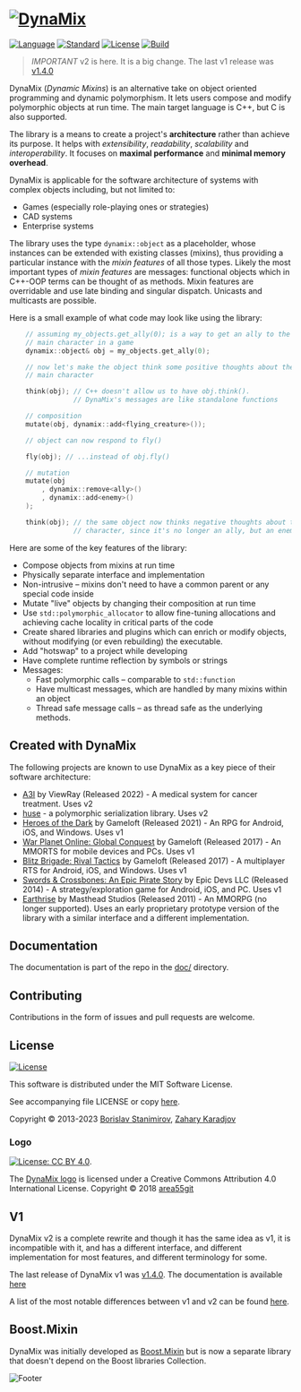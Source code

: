 # [![DynaMix](https://s22.postimg.cc/u1sqhb7jl/README.jpg)](https://ibob.github.io/dynamix/)

[![Language](https://img.shields.io/badge/language-C++-blue.svg)](https://isocpp.org/) [![Standard](https://img.shields.io/badge/C%2B%2B-17-blue.svg)](https://en.wikipedia.org/wiki/C%2B%2B#Standardization) [![License](https://img.shields.io/badge/license-MIT-blue.svg)](https://opensource.org/licenses/MIT) [![Build](https://github.com/iboB/dynamix/actions/workflows/unit-test.yml/badge.svg)](https://github.com/iboB/dynamix/actions/workflows/unit-test.yml)

> *IMPORTANT* v2 is here. It is a big change. The last v1 release was [v1.4.0](https://github.com/iboB/dynamix/releases/tag/v1.4.0)

DynaMix (*Dynamic Mixins*) is an alternative take on object oriented programming and dynamic polymorphism. It lets users compose and modify polymorphic objects at run time. The main target language is C++, but C is also supported.

The library is a means to create a project's **architecture** rather than achieve its purpose. It helps with *extensibility*, *readability*, *scalability* and *interoperability*. It focuses on **maximal performance** and **minimal memory overhead**.

DynaMix is applicable for the software architecture of systems with complex objects including, but not limited to:

* Games (especially role-playing ones or strategies)
* CAD systems
* Enterprise systems

The library uses the type `dynamix::object` as a placeholder, whose instances can be extended with existing classes (mixins), thus providing a particular instance with the *mixin features* of all those types. Likely the most important types of *mixin features* are messages: functional objects which in C++-OOP terms can be thought of as methods. Mixin features are overridable and use late binding and singular dispatch. Unicasts and multicasts are possible.

Here is a small example of what code may look like using the library:

```c++
    // assuming my_objects.get_ally(0); is a way to get an ally to the
    // main character in a game
    dynamix::object& obj = my_objects.get_ally(0);

    // now let's make the object think some positive thoughts about the
    // main character

    think(obj); // C++ doesn't allow us to have obj.think().
                // DynaMix's messages are like standalone functions

    // composition
    mutate(obj, dynamix::add<flying_creature>());

    // object can now respond to fly()

    fly(obj); // ...instead of obj.fly()

    // mutation
    mutate(obj
        , dynamix::remove<ally>()
        , dynamix::add<enemy>()
    );

    think(obj); // the same object now thinks negative thoughts about the main
                // character, since it's no longer an ally, but an enemy
```

Here are some of the key features of the library:

* Compose objects from mixins at run time
* Physically separate interface and implementation
* Non-intrusive &ndash; mixins don't need to have a common parent or any special code inside
* Mutate "live" objects by changing their composition at run time
* Use `std::polymorphic_allocator` to allow fine-tuning allocations and achieving cache locality in critical parts of the code
* Create shared libraries and plugins which can enrich or modify objects, without modifying (or even rebuilding) the executable.
* Add "hotswap" to a project while developing
* Have complete runtime reflection by symbols or strings
* Messages:
    * Fast polymorphic calls &ndash; comparable to `std::function`
    * Have multicast messages, which are handled by many mixins within an object
    * Thread safe message calls &ndash; as thread safe as the underlying methods.

## Created with DynaMix

The following projects are known to use DynaMix as a key piece of their software architecture:

* [A3I](https://ibob.bg/blog/2022/01/25/what-we-do-at-viewray/) by ViewRay (Released 2022) - A medical system for cancer treatment. Uses v2
* [huse](https://github.com/iboB/huse) - a polymorphic serialization library. Uses v2
* [Heroes of the Dark](https://www.gameloft.com/game/heroes-of-the-dark) by Gameloft (Released 2021) - An RPG for Android, iOS, and Windows. Uses v1
* [War Planet Online: Global Conquest](http://warplanetonline.com/) by Gameloft (Released 2017) - An MMORTS for mobile devices and PCs. Uses v1
* [Blitz Brigade: Rival Tactics](http://www.rival-tactics.com/) by Gameloft (Released 2017) - A multiplayer RTS for Android, iOS, and Windows. Uses v1
* [Swords & Crossbones: An Epic Pirate Story](http://store.steampowered.com/app/383720/Swords__Crossbones_An_Epic_Pirate_Story/) by Epic Devs LLC (Released 2014) - A strategy/exploration game for Android, iOS, and PC. Uses v1
* [Earthrise](https://web.archive.org/web/20160730224855/http://play-earthrise.com/) by Masthead Studios (Released 2011) - An MMORPG (no longer supported). Uses an early proprietary prototype version of the library with a similar interface and a different implementation.

## Documentation

The documentation is part of the repo in the [doc/](doc/README.md) directory.

## Contributing

Contributions in the form of issues and pull requests are welcome.

## License

[![License](https://img.shields.io/badge/license-MIT-blue.svg)](https://opensource.org/licenses/MIT)

This software is distributed under the MIT Software License.

See accompanying file LICENSE or copy [here](https://opensource.org/licenses/MIT).

Copyright &copy; 2013-2023 [Borislav Stanimirov](http://github.com/iboB), [Zahary Karadjov](http://github.com/zah)

### Logo

[![License: CC BY 4.0](https://licensebuttons.net/l/by/4.0/80x15.png)](https://creativecommons.org/licenses/by/4.0/).

The [DynaMix logo](https://github.com/iboB/dynamix/tree/master/doc/logos) is licensed under a Creative Commons Attribution 4.0 International License. Copyright &copy; 2018 [area55git](https://github.com/area55git)

## V1

DynaMix v2 is a complete rewrite and though it has the same idea as v1, it is incompatible with it, and has a different interface, and different implementation for most features, and different terminology for some.

The last release of DynaMix v1 was [v1.4.0](https://github.com/iboB/dynamix/releases/tag/v1.4.0). The documentation is available [here](https://ibob.bg/dynamix/v1/index.html)

A list of the most notable differences between v1 and v2 can be found [here](doc/misc/v2-vs-v1.md).

## Boost.Mixin

DynaMix was initially developed as [Boost.Mixin](https://github.com/iboB/boost.mixin) but is now a separate library that doesn't depend on the Boost libraries Collection.

![Footer](https://s22.postimg.cc/gkvrylx9t/README_2.jpg)
